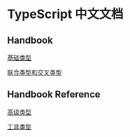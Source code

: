 # TypeScript 中文文档

## Handbook
[基础类型](handbook/基本类型.md)

[联合类型和交叉类型](handbook/联合类型和交叉类型.md)

## Handbook Reference
[高级类型](handbook_reference/高级类型.md) 
 
[工具类型](handbook_reference/工具类型.md)  
